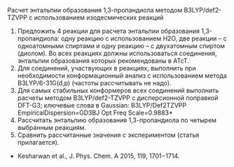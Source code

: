 Расчет энтальпии образования 1,3-пропандиола методом B3LYP/def2-TZVPP с использованием изодесмических реакций


1. Предложить 4 реакции для расчета энтальпии образования 1,3-пропандиола: одну реакцию с использованием Н2О, две реакции – с одноатомными спиртами и одну реакцию – с двухатомным спиртом (диолом). Во всех реакциях должны использоваться соединения, энтальпии образования которых рекомендованы в АТсТ.
2. Для соединений, участвующих в реакциях, выполнить при необходимости конформационный анализ c использованием метода B3LYP/6-31G(d,p) (частоты рассчитывать не надо).
3. Для самых стабильных конформеров всех соединений выполнить расчеты методом B3LYP/def2-TZVPP с дисперсионной поправкой DFT-G3; ключевые слова в Gaussian: 
B3LYP/Def2TZVPP EmpiricalDispersion=GD3BJ Opt Freq Scale=0.9883*
4. Рассчитать энтальпию образования 1,3-пропандиола по четырем выбранным реакциям.
5. Сравнить рассчитанные значения с экспериментом (статья прилагается).

* Kesharwan et al., J. Phys. Chem. A 2015, 119, 1701−1714.
